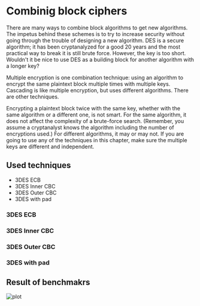 # Combinig block ciphers

There are many ways to combine block algorithms to get new algorithms. The impetus behind these schemes is to try to increase security without going through the trouble of designing a new algorithm. DES is a secure algorithm; it has been cryptanalyzed for a good 20 years and the most practical way to break it is still brute force. However, the key is too short. Wouldn't it be nice to use DES as a building block for another algorithm with a longer key?

Multiple encryption is one combination technique: using an algorithm to encrypt the same plaintext block multiple times with multiple keys. Cascading is like multiple encryption, but uses different algorithms. There are other techniques.

Encrypting a plaintext block twice with the same key, whether with the same algorithm or a different one, is not smart. For the same algorithm, it does not affect the complexity of a brute-force search. (Remember, you assume a cryptanalyst knows the algorithm including the number of encryptions used.) For different algorithms, it may or may not. If you are going to use any of the techniques in this chapter, make sure the multiple keys are different and independent.

## Used techniques

- 3DES ECB
- 3DES Inner CBC
- 3DES Outer CBC
- 3DES with pad

### 3DES ECB

### 3DES Inner CBC

### 3DES Outer CBC

### 3DES with pad

## Result of benchmakrs
![plot](https://github.com/user-attachments/assets/311a8778-fe19-4b0f-99da-e8e93da5a32f)
